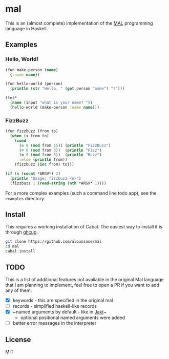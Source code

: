 # mal

This is an (almost complete) implementation of the [MAL](https://github.com/kanaka/mal) programming language in Haskell.

## Examples

### Hello, World!

```clojure
(fun make-person (name)
  {:name name})

(fun hello-world (person)
  (println (str "Hello, " (get person "name") "!")))

(let*
  (name (input "what is your name? "))
  (hello-world (make-person :name name)))
```

### FizzBuzz

```clojure
(fun fizzbuzz (from to)
  (when (< from to)
    (cond
      (= 0 (mod from 15)) (println "FizzBuzz")
      (= 0 (mod from 3))  (println "Fizz")
      (= 0 (mod from 5))  (println "Buzz")
      :else (println from))
    (fizzbuzz (inc from) to)))

(if (< (count *ARGV*) 2)
  (println "Usage: fizzbuzz <n>")
  (fizzbuzz 1 (read-string (nth *ARGV* 1))))
```

For a more complex examples (such a command line todo app), see the `examples` directory.

## Install

This requires a working installation of Cabal. The easiest way to install it is
through [ghcup](https://www.haskell.org/ghcup/).

```bash
git clone https://github.com/aloussase/mal
cd mal
cabal install
```

## TODO

This is a list of additional features not available in the original Mal
language that I am planning to implement, feel free to open a PR if you
want to add any of them:

- [x] keywords - this are specified in the original mal
- [ ] records - simplified haskell-like records
- [x] ~named arguments by default - like in [Jakt](https://github.com/SerenityOS/jakt)~
  - optional positional named arguments were added
- [ ] better error messages in the interpreter

## License

MIT
